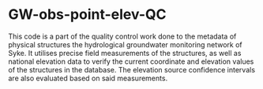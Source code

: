 # GW-obs-point-elev-QC
 This code is a part of the quality control work done to the metadata of physical structures the hydrological groundwater monitoring network of Syke. It utilises precise field measurements of the structures, as well as national elevation data to verify the current coordinate and elevation values of the structures in the database. The elevation source confidence intervals are also evaluated based on said measurements.
